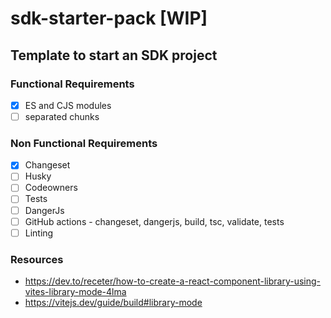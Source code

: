# sdk-starter-pack [WIP]

## Template to start an SDK project

### Functional Requirements
- [x] ES and CJS modules
- [ ] separated chunks

### Non Functional Requirements
- [x] Changeset
- [ ] Husky
- [ ] Codeowners
- [ ] Tests
- [ ] DangerJs
- [ ] GitHub actions - changeset, dangerjs, build, tsc, validate, tests
- [ ] Linting

### Resources
- https://dev.to/receter/how-to-create-a-react-component-library-using-vites-library-mode-4lma
- https://vitejs.dev/guide/build#library-mode
